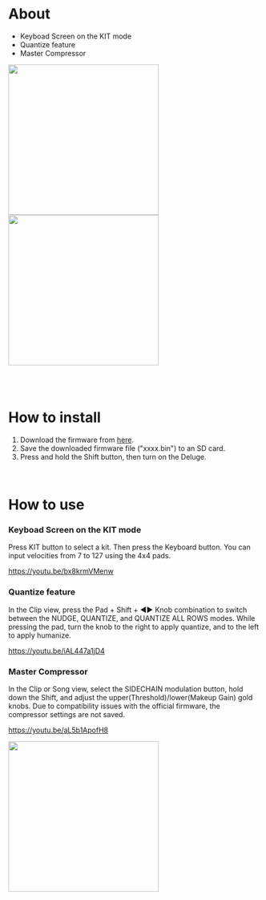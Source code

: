 # About
* Keyboad Screen on the KIT mode
* Quantize feature
* Master Compressor


<img src="https://github.com/alter-alter/DelugeFirmware/assets/135567612/2540599d-21b0-4288-8e7c-89ae0bd41c21" width=300>

<img src="https://github.com/alter-alter/DelugeFirmware/assets/135567612/3582d6a1-bab6-4886-b0e0-5b497ddb2c9c" width=300>

<br><br>

# How to install
1. Download the firmware from <a href="https://github.com/alter-alter/DelugeFirmware/releases">here</a>.
2. Save the downloaded firmware file ("xxxx.bin") to an SD card.
3. Press and hold the Shift button, then turn on the Deluge.

<br>

# How to use
### Keyboad Screen on the KIT mode
Press KIT button to select a kit. Then press the Keyboard button. You can input velocities from 7 to 127 using the 4x4 pads.<br>

https://youtu.be/bx8krmVMenw


### Quantize feature
In the Clip view, press the Pad + Shift + ◄► Knob combination to switch between the NUDGE, QUANTIZE, and QUANTIZE ALL ROWS modes. While pressing the pad, turn the knob to the right to apply quantize, and to the left to apply humanize.<br>

https://youtu.be/iAL447a1jD4


### Master Compressor
In the Clip or Song view, select the SIDECHAIN modulation button, hold down the Shift, and adjust the upper(Threshold)/lower(Makeup Gain) gold knobs. Due to compatibility issues with the official firmware, the compressor settings are not saved.<br>

https://youtu.be/aL5b1ApofH8

<img src="https://github.com/alter-alter/DelugeFirmware/assets/135567612/215098a1-c48b-48cb-8373-4d1d513bbcbe" width=300>










